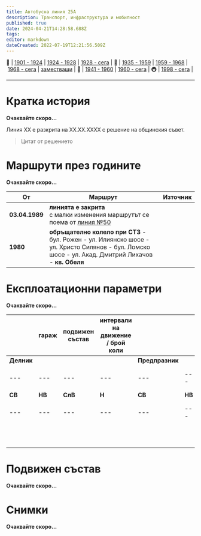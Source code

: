 ```yaml
---
title: Автобусна линия 25A
description: Транспорт, инфраструктура и мобилност
published: true
date: 2024-04-21T14:28:58.688Z
tags: 
editor: markdown
dateCreated: 2022-07-19T12:21:56.509Z
---
```


🚋 | [1901 - 1924](/bg/public-transport/tram-routes-1901-1924) | [1924 - 1928](/bg/public-transport/tram-routes-1924-1928) | [1928 - сега](/bg/public-transport/tram-routes-1928-sega) | 🚌 | [1935 - 1959](/bg/public-transport/bus-routes-1935-1959) | [1959 - 1968](/bg/public-transport/bus-routes-1959-1968) | [1968 - сега](/bg/public-transport/bus-routes-1968-sega) | [заместващи](/bg/public-transport/bus-routes-replacement-services) | 🚎 | [1941 - 1960](/bg/public-transport/trolleybus-routes-1941-1960) | [1960 - сега](/bg/public-transport/trolleybus-routes-1960-sega) | 🚇 | [1998 - сега](/bg/public-transport/metro-routes) |

---

# Кратка история

**Очаквайте скоро…**

Линия XX е разкрита на XX.XX.XXXX с решение на общинския съвет. 

> Цитат от решението

# Маршрути през годините

**Очаквайте скоро…**

| От  | Маршрут | Източник |
| --- | --- | --- |
| **03.04.1989** | **линията е закрита**  <br>с малки изменения маршрутът се поема от [линия №50](/bg/public-transport/bus-routes-1968-sega/50) |     |
| **1980** | **обръщателно колело при СТЗ** - бул. Рожен - ул. Илиянско шосе - ул. Христо Силянов - бул. Ломско шосе - ул. Акад. Дмитрий Лихачов - **кв. Обеля** |     |

# Експлоатационни параметри

**Очаквайте скоро…**

|     | гараж | подвижен  <br>състав | **интервали на движение / брой коли** |     |     |     |     |     |     |     |     |     |     |     |
| --- | --- | --- | --- | --- | --- | --- | --- | --- | --- | --- | --- | --- | --- | --- |
| **Делник** |     |     |     | **Предпразник** |     |     |     | **Празник** |     |     |     |
| --- | --- | --- | --- | --- | --- | --- | --- | --- | --- | --- | --- | --- | --- | --- |
| **СВ** | **НВ** | **СлВ** | **Н** | **СВ** | **НВ** | **СлВ** | **Н** | **СВ** | **НВ** | **СлВ** | **Н** |
| --- | --- | --- | --- | --- | --- | --- | --- | --- | --- | --- | --- | --- | --- | --- |
|     |     |     |     |     |     |     |     |     |     |     |     |     |     |     |
|     |     |     |     |     |     |     |     |     |     |     |     |
|     |     |     |     |     |     |     |     |     |     |     |     |     |     |     |
|     |     |     |     |     |     |     |     |     |     |     |     |
|     |     |     |     |     |     |     |     |     |     |     |     |     |     |     |
|     |     |     |     |     |     |     |     |     |     |     |     |
|     |     |     |     |     |     |     |     |     |     |     |     |     |     |     |
|     |     |     |     |     |     |     |     |     |     |     |     |
|     |     |     |     |     |     |     |     |     |     |     |     |     |     |     |
|     |     |     |     |     |     |     |     |     |     |     |     |

# **Подвижен състав**

**Очаквайте скоро…**

# Снимки

**Очаквайте скоро…**